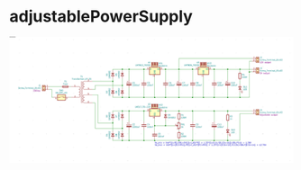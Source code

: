 # adjustablePowerSupply

![Schematic](https://github.com/RujoiRazvan/adjustablePowerSupply/blob/584f98203b4a7e1c72590864d81d808d8eb40343/Sursa%203%20iesiri.png)
